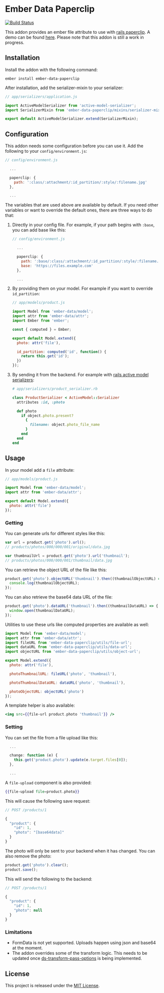 # Ember Data Paperclip
[![Build Status](https://travis-ci.org/rmachielse/ember-data-paperclip.svg)](https://travis-ci.org/rmachielse/ember-data-paperclip)

This addon provides an ember file attribute to use with [rails paperclip](https://github.com/thoughtbot/paperclip).
A demo can be found [here](http://rmachielse.github.io/ember-data-paperclip/).
Please note that this addon is still a work in progress.

## Installation

Install the addon with the following command:

```
ember install ember-data-paperclip
```

After installation, add the serializer-mixin to your serializer:

```javascript
// app/serializers/application.js

import ActiveModelSerializer from 'active-model-serializer';
import SerializerMixin from 'ember-data-paperclip/mixins/serializer-mixin';

export default ActiveModelSerializer.extend(SerializerMixin);
```

## Configuration

This addon needs some configuration before you can use it.
Add the following to your `config/environment.js`:

```javascript
// config/environment.js

  ...

  paperclip: {
    path: ':class/:attachment/:id_partition/:style/:filename.jpg'
  },

  ...
```

The variables that are used above are available by default.
If you need other variables or want to override the default ones, there are three ways to do that:

  1. Directly in your config file. For example, if your path begins with `:base`, you can add base like this:
     ```javascript
     // config/environment.js

       ...

       paperclip: {
         path: ':base/:class/:attachment/:id_partition/:style/:filename.jpg',
         base: 'https://files.example.com'
       },

       ...
     ```

  2. By providing them on your model. For example if you want to override `id_partition`:

     ```javascript
     // app/models/product.js

     import Model from 'ember-data/model';
     import attr from 'ember-data/attr';
     import Ember from 'ember';

     const { computed } = Ember;

     export default Model.extend({
       photo: attr('file'),

       id_partition: computed('id', function() {
         return this.get('id');
       })
     });
     ```

  3. By sending it from the backend. For example with [rails active model serializers](https://github.com/rails-api/active_model_serializers):

     ```ruby
     # app/serializers/product_serializer.rb

     class ProductSerializer < ActiveModel::Serializer
       attributes :id, :photo

       def photo
         if object.photo.present?
           {
             filename: object.photo_file_name
           }
         end
       end
     end
     ```

## Usage

In your model add a `file` attribute:

```javascript
// app/models/product.js

import Model from 'ember-data/model';
import attr from 'ember-data/attr';

export default Model.extend({
  photo: attr('file')
});
```

### Getting

You can generate urls for different styles like this:

```javascript
var url = product.get('photo').url();
// products/photos/000/000/001/original/data.jpg

var thumbnailUrl = product.get('photo').url('thumbnail');
// products/photos/000/000/001/thumbnail/data.jpg
```

You can retrieve the object URL of the file like this:

```javascript
product.get('photo').objectURL('thumbnail').then((thumbnailObjectURL) => {
  console.log(thumbnailObjectURL);
});
```

You can also retrieve the base64 data URL of the file:

```javascript
product.get('photo').dataURL('thumbnail').then((thumbnailDataURL) => {
  window.open(thumbnailDataURL);
});
```

Utilities to use these urls like computed properties are available as well:

```javascript
import Model from 'ember-data/model';
import attr from 'ember-data/attr';
import fileURL from 'ember-data-paperclip/utils/file-url';
import dataURL from 'ember-data-paperclip/utils/data-url';
import objectURL from 'ember-data-paperclip/utils/object-url';

export Model.extend({
  photo: attr('file'),

  photoThumbnailURL: fileURL('photo', 'thumbnail'),

  photoThumbnailDataURL: dataURL('photo', 'thumbnail'),

  photoObjectURL: objectURL('photo')
});
```

A template helper is also available:

```handlebars
<img src={{file-url product.photo 'thumbnail'}} />
```

### Setting

You can set the file from a file upload like this:

```javascript
  ...

  change: function (e) {
    this.get('product.photo').update(e.target.files[0]);
  },

  ...
```

A `file-upload` component is also provided:

```handlebars
{{file-upload file=product.photo}}
```

This will cause the following save request:

```javascript
// POST /products/1

{
  "product": {
    "id": 1,
    "photo": "[base64data]"
  }
}
```

The photo will only be sent to your backend when it has changed.
You can also remove the photo:

```javascript
product.get('photo').clear();
product.save();
```

This will send the following to the backend:

```javascript
// POST /products/1

{
  "product": {
    "id": 1,
    "photo": null
  }
}
```

### Limitations
- FormData is not yet supported. Uploads happen using json and base64 at the moment.
- The addon overrides some of the transform logic. This needs to be updated once [ds-transform-pass-options](https://github.com/emberjs/rfcs/blob/master/text/0001-transform-attribute-meta-parameter.md) is being implemented.

## License

This project is released under the [MIT License](LICENSE.md).
